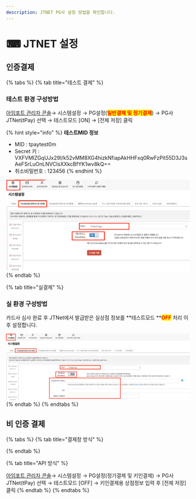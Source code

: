 ```yaml
---
description: JTNET PG사 설정 방법을 확인합니다.
---
```


# ⌨ JTNET 설정

## 인증결제

{% tabs %}
{% tab title="테스트 결제" %}
### 테스트 환경 구성방법

[아임포트 관리자 콘솔](https://admin.iamport.kr/)→ 시스템설정 → PG설정(<mark style="color:red;">**일반결제 및 정기결제**</mark>) → PG사 JTNet(tPay) 선택 → 테스트모드 \[ON] → \[전체 저장] 클릭

{% hint style="info" %}
**테스트MID 정보**

* MID : tpaytest0m&#x20;
* Secret 키 : VXFVMIZGqUJx29I/k52vMM8XG4hizkNfiapAkHHFxq0RwFzPit55D3J3sAeFSrLuOnLNVCIsXXkcBfYK1wv8kQ==&#x20;
* 취소비밀번호 : 123456
{% endhint %}



![](<../../../.gitbook/assets/image (20).png>)
{% endtab %}

{% tab title="실결제" %}
### **실** 환경 구성방법

카드사 심사 완료 후 JTNet에서 발급받은 실상점 정보를 **테스트모드 **<mark style="color:red;">**OFF**</mark> 처리 이후 설정합니다.



![](<../../../.gitbook/assets/image (16).png>)
{% endtab %}
{% endtabs %}

## 비 인증 결제&#x20;

{% tabs %}
{% tab title="결제창 방식" %}

{% endtab %}

{% tab title="API 방식" %}


[아임포트 관리자 콘솔](https://admin.iamport.kr/)→ 시스템설정 → PG설정(정기결제 및 키인결제) → PG사 JTNet(tPay) 선택 → 테스트모드 \[OFF] → 키인결제용 상점정보 입력 후 \[전체 저장] 클릭
{% endtab %}
{% endtabs %}
